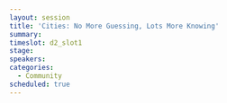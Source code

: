 ```yaml
---
layout: session
title: 'Cities: No More Guessing, Lots More Knowing'
summary:
timeslot: d2_slot1
stage:
speakers:
categories:
  - Community
scheduled: true
---
```


